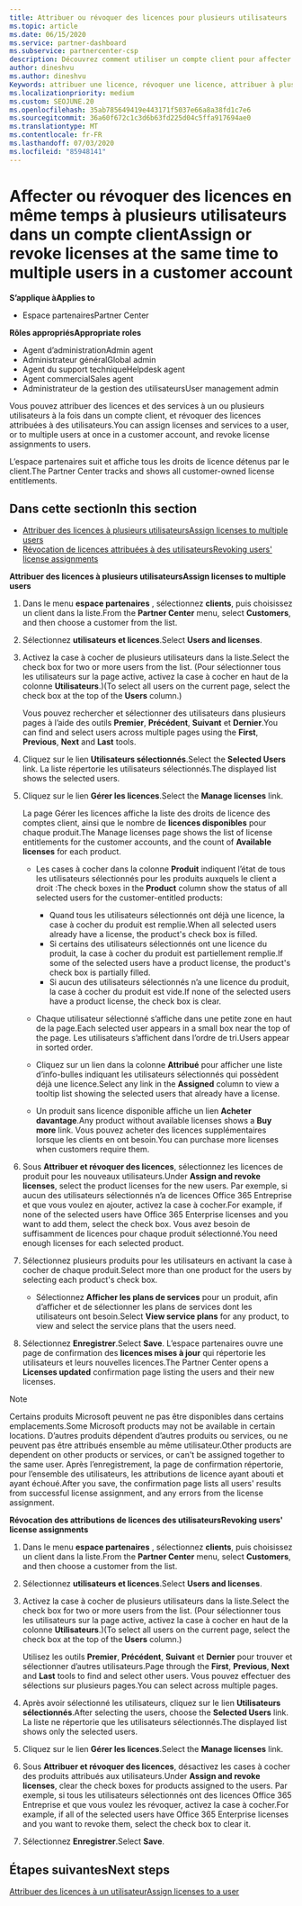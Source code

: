 ```yaml
---
title: Attribuer ou révoquer des licences pour plusieurs utilisateurs
ms.topic: article
ms.date: 06/15/2020
ms.service: partner-dashboard
ms.subservice: partnercenter-csp
description: Découvrez comment utiliser un compte client pour affecter ou révoquer des licences et des services à un seul utilisateur ou à plusieurs utilisateurs à la fois.
author: dineshvu
ms.author: dineshvu
Keywords: attribuer une licence, révoquer une licence, attribuer à plusieurs utilisateurs,
ms.localizationpriority: medium
ms.custom: SEOJUNE.20
ms.openlocfilehash: 35ab785649419e443171f5037e66a8a38fd1c7e6
ms.sourcegitcommit: 36a60f672c1c3d6b63fd225d04c5ffa917694ae0
ms.translationtype: MT
ms.contentlocale: fr-FR
ms.lasthandoff: 07/03/2020
ms.locfileid: "85948141"
---
```

# <a name="assign-or-revoke-licenses-at-the-same-time-to-multiple-users-in-a-customer-account"></a><span data-ttu-id="6ada1-104">Affecter ou révoquer des licences en même temps à plusieurs utilisateurs dans un compte client</span><span class="sxs-lookup"><span data-stu-id="6ada1-104">Assign or revoke licenses at the same time to multiple users in a customer account</span></span>

<span data-ttu-id="6ada1-105">**S’applique à**</span><span class="sxs-lookup"><span data-stu-id="6ada1-105">**Applies to**</span></span>

- <span data-ttu-id="6ada1-106">Espace partenaires</span><span class="sxs-lookup"><span data-stu-id="6ada1-106">Partner Center</span></span>

<span data-ttu-id="6ada1-107">**Rôles appropriés**</span><span class="sxs-lookup"><span data-stu-id="6ada1-107">**Appropriate roles**</span></span>

- <span data-ttu-id="6ada1-108">Agent d’administration</span><span class="sxs-lookup"><span data-stu-id="6ada1-108">Admin agent</span></span>
- <span data-ttu-id="6ada1-109">Administrateur général</span><span class="sxs-lookup"><span data-stu-id="6ada1-109">Global admin</span></span>
- <span data-ttu-id="6ada1-110">Agent du support technique</span><span class="sxs-lookup"><span data-stu-id="6ada1-110">Helpdesk agent</span></span>
- <span data-ttu-id="6ada1-111">Agent commercial</span><span class="sxs-lookup"><span data-stu-id="6ada1-111">Sales agent</span></span>
- <span data-ttu-id="6ada1-112">Administrateur de la gestion des utilisateurs</span><span class="sxs-lookup"><span data-stu-id="6ada1-112">User management admin</span></span>

<span data-ttu-id="6ada1-113">Vous pouvez attribuer des licences et des services à un ou plusieurs utilisateurs à la fois dans un compte client, et révoquer des licences attribuées à des utilisateurs.</span><span class="sxs-lookup"><span data-stu-id="6ada1-113">You can assign licenses and services to a user, or to multiple users at once in a customer account, and revoke license assignments to users.</span></span>

<span data-ttu-id="6ada1-114">L’espace partenaires suit et affiche tous les droits de licence détenus par le client.</span><span class="sxs-lookup"><span data-stu-id="6ada1-114">The Partner Center tracks and shows all customer-owned license entitlements.</span></span>

## <a name="in-this-section"></a><span data-ttu-id="6ada1-115">Dans cette section</span><span class="sxs-lookup"><span data-stu-id="6ada1-115">In this section</span></span>


- [<span data-ttu-id="6ada1-116">Attribuer des licences à plusieurs utilisateurs</span><span class="sxs-lookup"><span data-stu-id="6ada1-116">Assign licenses to multiple users</span></span>](#assign-licenses-to-groups)
- [<span data-ttu-id="6ada1-117">Révocation de licences attribuées à des utilisateurs</span><span class="sxs-lookup"><span data-stu-id="6ada1-117">Revoking users' license assignments</span></span>](#revoking-licenses)

<a href="" id="assign-licenses-to-groups"></a>
<span data-ttu-id="6ada1-118">**Attribuer des licences à plusieurs utilisateurs**</span><span class="sxs-lookup"><span data-stu-id="6ada1-118">**Assign licenses to multiple users**</span></span>

1. <span data-ttu-id="6ada1-119">Dans le menu **espace partenaires** , sélectionnez **clients**, puis choisissez un client dans la liste.</span><span class="sxs-lookup"><span data-stu-id="6ada1-119">From the **Partner Center** menu, select **Customers**, and then choose a customer from the list.</span></span>

2. <span data-ttu-id="6ada1-120">Sélectionnez **utilisateurs et licences**.</span><span class="sxs-lookup"><span data-stu-id="6ada1-120">Select **Users and licenses**.</span></span>

3. <span data-ttu-id="6ada1-121">Activez la case à cocher de plusieurs utilisateurs dans la liste.</span><span class="sxs-lookup"><span data-stu-id="6ada1-121">Select the check box for two or more users from the list.</span></span> <span data-ttu-id="6ada1-122">(Pour sélectionner tous les utilisateurs sur la page active, activez la case à cocher en haut de la colonne **Utilisateurs**.)</span><span class="sxs-lookup"><span data-stu-id="6ada1-122">(To select all users on the current page, select the check box at the top of the **Users** column.)</span></span>

    <span data-ttu-id="6ada1-123">Vous pouvez rechercher et sélectionner des utilisateurs dans plusieurs pages à l’aide des outils **Premier**, **Précédent**, **Suivant** et **Dernier**.</span><span class="sxs-lookup"><span data-stu-id="6ada1-123">You can find and select users across multiple pages using the **First**, **Previous**, **Next** and **Last** tools.</span></span>

4. <span data-ttu-id="6ada1-124">Cliquez sur le lien **Utilisateurs sélectionnés**.</span><span class="sxs-lookup"><span data-stu-id="6ada1-124">Select the **Selected Users** link.</span></span> <span data-ttu-id="6ada1-125">La liste répertorie les utilisateurs sélectionnés.</span><span class="sxs-lookup"><span data-stu-id="6ada1-125">The displayed list shows the selected users.</span></span>

5. <span data-ttu-id="6ada1-126">Cliquez sur le lien **Gérer les licences**.</span><span class="sxs-lookup"><span data-stu-id="6ada1-126">Select the **Manage licenses** link.</span></span>

    <span data-ttu-id="6ada1-127">La page Gérer les licences affiche la liste des droits de licence des comptes client, ainsi que le nombre de **licences disponibles** pour chaque produit.</span><span class="sxs-lookup"><span data-stu-id="6ada1-127">The Manage licenses page shows the list of license entitlements for the customer accounts, and the count of **Available licenses** for each product.</span></span>

    -   <span data-ttu-id="6ada1-128">Les cases à cocher dans la colonne **Produit** indiquent l’état de tous les utilisateurs sélectionnés pour les produits auxquels le client a droit&nbsp;:</span><span class="sxs-lookup"><span data-stu-id="6ada1-128">The check boxes in the **Product** column show the status of all selected users for the customer-entitled products:</span></span>

        -   <span data-ttu-id="6ada1-129">Quand tous les utilisateurs sélectionnés ont déjà une licence, la case à cocher du produit est remplie.</span><span class="sxs-lookup"><span data-stu-id="6ada1-129">When all selected users already have a license, the product's check box is filled.</span></span>
        -   <span data-ttu-id="6ada1-130">Si certains des utilisateurs sélectionnés ont une licence du produit, la case à cocher du produit est partiellement remplie.</span><span class="sxs-lookup"><span data-stu-id="6ada1-130">If some of the selected users have a product license, the product's check box is partially filled.</span></span>
        -   <span data-ttu-id="6ada1-131">Si aucun des utilisateurs sélectionnés n’a une licence du produit, la case à cocher du produit est vide.</span><span class="sxs-lookup"><span data-stu-id="6ada1-131">If none of the selected users have a product license, the check box is clear.</span></span>
    -   <span data-ttu-id="6ada1-132">Chaque utilisateur sélectionné s’affiche dans une petite zone en haut de la page.</span><span class="sxs-lookup"><span data-stu-id="6ada1-132">Each selected user appears in a small box near the top of the page.</span></span> <span data-ttu-id="6ada1-133">Les utilisateurs s’affichent dans l’ordre de tri.</span><span class="sxs-lookup"><span data-stu-id="6ada1-133">Users appear in sorted order.</span></span>

    -   <span data-ttu-id="6ada1-134">Cliquez sur un lien dans la colonne **Attribué** pour afficher une liste d’info-bulles indiquant les utilisateurs sélectionnés qui possèdent déjà une licence.</span><span class="sxs-lookup"><span data-stu-id="6ada1-134">Select any link in the **Assigned** column to view a tooltip list showing the selected users that already have a license.</span></span>

    -   <span data-ttu-id="6ada1-135">Un produit sans licence disponible affiche un lien **Acheter davantage**.</span><span class="sxs-lookup"><span data-stu-id="6ada1-135">Any product without available licenses shows a **Buy more** link.</span></span> <span data-ttu-id="6ada1-136">Vous pouvez acheter des licences supplémentaires lorsque les clients en ont besoin.</span><span class="sxs-lookup"><span data-stu-id="6ada1-136">You can purchase more licenses when customers require them.</span></span>

6.  <span data-ttu-id="6ada1-137">Sous **Attribuer et révoquer des licences**, sélectionnez les licences de produit pour les nouveaux utilisateurs.</span><span class="sxs-lookup"><span data-stu-id="6ada1-137">Under **Assign and revoke licenses**, select the product licenses for the new users.</span></span> <span data-ttu-id="6ada1-138">Par exemple, si aucun des utilisateurs sélectionnés n’a de licences Office&nbsp;365 Entreprise et que vous voulez en ajouter, activez la case à cocher.</span><span class="sxs-lookup"><span data-stu-id="6ada1-138">For example, if none of the selected users have Office 365 Enterprise licenses and you want to add them, select the check box.</span></span> <span data-ttu-id="6ada1-139">Vous avez besoin de suffisamment de licences pour chaque produit sélectionné.</span><span class="sxs-lookup"><span data-stu-id="6ada1-139">You need enough licenses for each selected product.</span></span>

7. <span data-ttu-id="6ada1-140">Sélectionnez plusieurs produits pour les utilisateurs en activant la case à cocher de chaque produit.</span><span class="sxs-lookup"><span data-stu-id="6ada1-140">Select more than one product for the users by selecting each product's check box.</span></span>
    -   <span data-ttu-id="6ada1-141">Sélectionnez **Afficher les plans de services** pour un produit, afin d’afficher et de sélectionner les plans de services dont les utilisateurs ont besoin.</span><span class="sxs-lookup"><span data-stu-id="6ada1-141">Select **View service plans** for any product, to view and select the service plans that the users need.</span></span>

8. <span data-ttu-id="6ada1-142">Sélectionnez **Enregistrer**.</span><span class="sxs-lookup"><span data-stu-id="6ada1-142">Select **Save**.</span></span> <span data-ttu-id="6ada1-143">L’espace partenaires ouvre une page de confirmation des **licences mises à jour** qui répertorie les utilisateurs et leurs nouvelles licences.</span><span class="sxs-lookup"><span data-stu-id="6ada1-143">The Partner Center opens a **Licenses updated** confirmation page listing the users and their new licenses.</span></span>

>[!NOTE]
><span data-ttu-id="6ada1-144">Certains produits Microsoft peuvent ne pas être disponibles dans certains emplacements.</span><span class="sxs-lookup"><span data-stu-id="6ada1-144">Some Microsoft products may not be available in certain locations.</span></span> <span data-ttu-id="6ada1-145">D’autres produits dépendent d’autres produits ou services, ou ne peuvent pas être attribués ensemble au même utilisateur.</span><span class="sxs-lookup"><span data-stu-id="6ada1-145">Other products are dependent on other products or services, or can't be assigned together to the same user.</span></span> <span data-ttu-id="6ada1-146">Après l’enregistrement, la page de confirmation répertorie, pour l’ensemble des utilisateurs, les attributions de licence ayant abouti et ayant échoué.</span><span class="sxs-lookup"><span data-stu-id="6ada1-146">After you save, the confirmation page lists all users' results from successful license assignment, and any errors from the license assignment.</span></span>


<a href="" id="revoking-licenses"></a>
<span data-ttu-id="6ada1-147">**Révocation des attributions de licences des utilisateurs**</span><span class="sxs-lookup"><span data-stu-id="6ada1-147">**Revoking users' license assignments**</span></span>

1. <span data-ttu-id="6ada1-148">Dans le menu **espace partenaires** , sélectionnez **clients**, puis choisissez un client dans la liste.</span><span class="sxs-lookup"><span data-stu-id="6ada1-148">From the **Partner Center** menu, select **Customers**, and then choose a customer from the list.</span></span>

2. <span data-ttu-id="6ada1-149">Sélectionnez **utilisateurs et licences**.</span><span class="sxs-lookup"><span data-stu-id="6ada1-149">Select **Users and licenses**.</span></span>

3. <span data-ttu-id="6ada1-150">Activez la case à cocher de plusieurs utilisateurs dans la liste.</span><span class="sxs-lookup"><span data-stu-id="6ada1-150">Select the check box for two or more users from the list.</span></span> <span data-ttu-id="6ada1-151">(Pour sélectionner tous les utilisateurs sur la page active, activez la case à cocher en haut de la colonne **Utilisateurs**.)</span><span class="sxs-lookup"><span data-stu-id="6ada1-151">(To select all users on the current page, select the check box at the top of the **Users** column.)</span></span>

    <span data-ttu-id="6ada1-152">Utilisez les outils **Premier**, **Précédent**, **Suivant** et **Dernier** pour trouver et sélectionner d’autres utilisateurs.</span><span class="sxs-lookup"><span data-stu-id="6ada1-152">Page through the **First**, **Previous**, **Next** and **Last** tools to find and select other users.</span></span> <span data-ttu-id="6ada1-153">Vous pouvez effectuer des sélections sur plusieurs pages.</span><span class="sxs-lookup"><span data-stu-id="6ada1-153">You can select across multiple pages.</span></span>

4. <span data-ttu-id="6ada1-154">Après avoir sélectionné les utilisateurs, cliquez sur le lien **Utilisateurs sélectionnés**.</span><span class="sxs-lookup"><span data-stu-id="6ada1-154">After selecting the users, choose the **Selected Users** link.</span></span> <span data-ttu-id="6ada1-155">La liste ne répertorie que les utilisateurs sélectionnés.</span><span class="sxs-lookup"><span data-stu-id="6ada1-155">The displayed list shows only the selected users.</span></span>

5. <span data-ttu-id="6ada1-156">Cliquez sur le lien **Gérer les licences**.</span><span class="sxs-lookup"><span data-stu-id="6ada1-156">Select the **Manage licenses** link.</span></span>

6. <span data-ttu-id="6ada1-157">Sous **Attribuer et révoquer des licences**, désactivez les cases à cocher des produits attribués aux utilisateurs.</span><span class="sxs-lookup"><span data-stu-id="6ada1-157">Under **Assign and revoke licenses**, clear the check boxes for products assigned to the users.</span></span> <span data-ttu-id="6ada1-158">Par exemple, si tous les utilisateurs sélectionnés ont des licences Office&nbsp;365 Entreprise et que vous voulez les révoquer, activez la case à cocher.</span><span class="sxs-lookup"><span data-stu-id="6ada1-158">For example, if all of the selected users have Office 365 Enterprise licenses and you want to revoke them, select the check box to clear it.</span></span>

7. <span data-ttu-id="6ada1-159">Sélectionnez **Enregistrer**.</span><span class="sxs-lookup"><span data-stu-id="6ada1-159">Select **Save**.</span></span>

## <a name="next-steps"></a><span data-ttu-id="6ada1-160">Étapes suivantes</span><span class="sxs-lookup"><span data-stu-id="6ada1-160">Next steps</span></span>

[<span data-ttu-id="6ada1-161">Attribuer des licences à un utilisateur</span><span class="sxs-lookup"><span data-stu-id="6ada1-161">Assign licenses to a user</span></span>](assign-licenses-to-users.md)